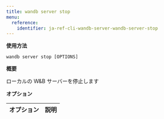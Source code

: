 ```yaml
---
title: wandb server stop
menu:
  reference:
    identifier: ja-ref-cli-wandb-server-wandb-server-stop
---
```


**使用方法**

`wandb server stop [OPTIONS]`

**概要**

ローカルの W&B サーバーを停止します


**オプション**

| **オプション** | **説明** |
| :--- | :--- |